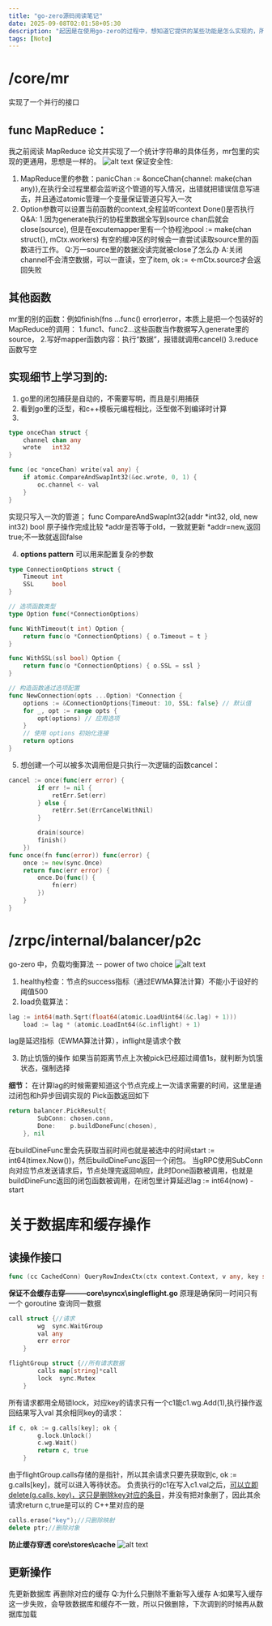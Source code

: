 ```yaml
---
title: "go-zero源码阅读笔记"
date: 2025-09-08T02:01:58+05:30
description: "起因是在使用go-zero的过程中，想知道它提供的某些功能是怎么实现的，所以打算看看，未来也会继续更新。"
tags: [Note]
---
```

# /core/mr
实现了一个并行的接口
## func MapReduce：
我之前阅读 MapReduce 论文并实现了一个统计字符串的具体任务，mr包里的实现的更通用，思想是一样的。
![alt text](/assets/Untitled-2025-04-17-1257.png)
保证安全性: 
1. MapReduce里的参数：panicChan := &onceChan{channel: make(chan any)},在执行全过程里都会监听这个管道的写入情况，出错就把错误信息写进去，并且通过atomic管理一个变量保证管道只写入一次
2. Option参数可以设置当前函数的context,全程监听context Done()是否执行
Q&A: 
1.因为generate执行的协程里数据全写到source chan后就会close(source),
但是在excutemapper里有一个协程池pool := make(chan struct{}, mCtx.workers)
有空的缓冲区的时候会一直尝试读取source里的函数进行工作。
Q:万一source里的数据没读完就被close了怎么办
A:关闭channel不会清空数据，可以一直读，空了item, ok := <-mCtx.source才会返回失败
## 其他函数
mr里的别的函数：例如finish(fns ...func() error)error，本质上是把一个包装好的MapReduce的调用：
 1.func1、func2...这些函数当作数据写入generate里的source，
 2.写好mapper函数内容：执行“数据”，报错就调用cancel()
 3.reduce函数写空

## 实现细节上学习到的:
1. go里的闭包捕获是自动的，不需要写明，而且是引用捕获
2. 看到go里的泛型，和c++模板元编程相比，泛型做不到编译时计算
3. 
```go
type onceChan struct {
	channel chan any
	wrote   int32
}

func (oc *onceChan) write(val any) {
	if atomic.CompareAndSwapInt32(&oc.wrote, 0, 1) {
		oc.channel <- val
	}
}
```
实现只写入一次的管道；
func CompareAndSwapInt32(addr *int32, old, new int32) bool
原子操作完成比较 *addr是否等于old，一致就更新 *addr=new,返回true;不一致就返回false

4. **options pattern** 可以用来配置复杂的参数
```go
type ConnectionOptions struct {
    Timeout int
    SSL     bool
}

// 选项函数类型
type Option func(*ConnectionOptions)

func WithTimeout(t int) Option {
    return func(o *ConnectionOptions) { o.Timeout = t }
}

func WithSSL(ssl bool) Option {
    return func(o *ConnectionOptions) { o.SSL = ssl }
}

// 构造函数通过选项配置
func NewConnection(opts ...Option) *Connection {
    options := &ConnectionOptions{Timeout: 10, SSL: false} // 默认值
    for _, opt := range opts {
        opt(options) // 应用选项
    }
    // 使用 options 初始化连接
    return options
}
```
5. 想创建一个可以被多次调用但是只执行一次逻辑的函数cancel：
```go
cancel := once(func(err error) {
		if err != nil {
			retErr.Set(err)
		} else {
			retErr.Set(ErrCancelWithNil)
		}

		drain(source)
		finish()
	})
func once(fn func(error)) func(error) {
	once := new(sync.Once)
	return func(err error) {
		once.Do(func() {
			fn(err)
		})
	}
}
```

# /zrpc/internal/balancer/p2c
go-zero 中，负载均衡算法 -- power of two choice 
![alt text](/assets/Untitled-2025-10-12-2031.png)
1. healthy检查：节点的success指标（通过EWMA算法计算）不能小于设好的阈值500
2. load负载算法：
```go
lag := int64(math.Sqrt(float64(atomic.LoadUint64(&c.lag) + 1)))
	load := lag * (atomic.LoadInt64(&c.inflight) + 1)
```
lag是延迟指标（EWMA算法计算），inflight是请求个数

3. 防止饥饿的操作
如果当前距离节点上次被pick已经超过阈值1s，就判断为饥饿状态，强制选择

**细节：**
在计算lag的时候需要知道这个节点完成上一次请求需要的时间，这里是通过闭包和h异步回调实现的
Pick函数返回如下
```go
return balancer.PickResult{
		SubConn: chosen.conn,
		Done:    p.buildDoneFunc(chosen),
	}, nil
```
在buildDineFunc里会先获取当前时间也就是被选中的时间start := int64(timex.Now())，然后buildDineFunc返回一个闭包。
当gRPC使用SubConn向对应节点发送请求后，节点处理完返回响应，此时Done函数被调用，也就是buildDineFunc返回的闭包函数被调用，在闭包里计算延迟lag := int64(now) - start

# 关于数据库和缓存操作
## 读操作接口
```go
func (cc CachedConn) QueryRowIndexCtx(ctx context.Context, v any, key string,keyer func(primary any)string, indexQuery IndexQueryCtxFn,primaryQuery PrimaryQueryCtxFn) error
```
**保证不会缓存击穿———core\syncx\singleflight.go**
原理是确保同一时间只有一个 goroutine 查询同一数据
```go
call struct {//请求
		wg  sync.WaitGroup
		val any
		err error
	}

flightGroup struct {//所有请求数据
		calls map[string]*call
		lock  sync.Mutex
	}
```
所有请求都用全局锁lock，对应key的请求只有一个c1能c1.wg.Add(1),执行操作返回结果写入val
其余相同key的请求：
```go
if c, ok := g.calls[key]; ok {
		g.lock.Unlock()
		c.wg.Wait()
		return c, true
	}
```
由于flightGroup.calls存储的是指针，所以其余请求只要先获取到c, ok := g.calls[key]，就可以进入等待状态。 
负责执行的c1在写入c1.val之后，<u>可以立即delete(g.calls, key)，这只是删除key对应的条目</u>，并没有把对象删了，因此其余请求return c,true是可以的 
C++里对应的是
```cpp
calls.erase("key");//只删除映射
delete ptr;//删除对象 
```

**防止缓存穿透 core\stores\cache**
![alt text](/assets/Untitled-1012.png)

## 更新操作
先更新数据库 
再删除对应的缓存
Q:为什么只删除不重新写入缓存
A:如果写入缓存这一步失败，会导致数据库和缓存不一致，所以只做删除，下次调到的时候再从数据库加载
